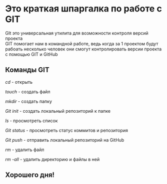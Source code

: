 # Это краткая шпаргалка по работе с GIT

GIt это универсальная утилита для возможности контроля версий проекта<br>
GIT помогает нам в командной работе, ведь когда за 1 проектом будут рабоать несколько человек они смогут контролировать версии проекта<br>
с помощью GIT и GitHub

## Команды GIT

*cd* - открыть


*touch* - создать файл


*mkdir* - создать папку


*Git init* - создать локальный репозиторий к папке


*ls* - просмотреть список


*Git status* - просмотреть статус коммитов и репозитория


*Git push* - отправить локальный репозиторий на GitHub


*rm* - удалить файл


*rm -all* - удалить директорию и файлы в ней

## Хорошего дня!
